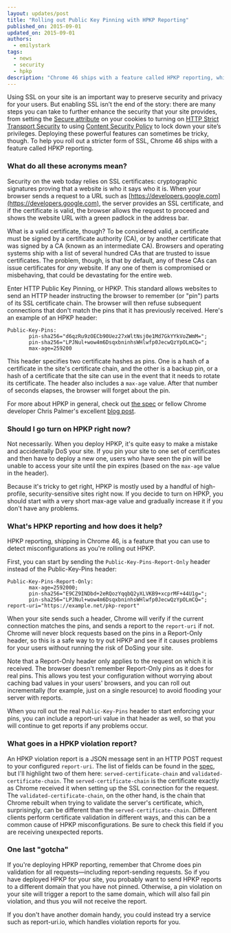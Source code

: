 ```yaml
---
layout: updates/post
title: "Rolling out Public Key Pinning with HPKP Reporting"
published_on: 2015-09-01
updated_on: 2015-09-01
authors:
  - emilystark
tags:
  - news
  - security
  - hpkp
description: "Chrome 46 ships with a feature called HPKP reporting, which can help you roll out a stricter form of SSL for your site."
---
```


Using SSL on your site is an important way to preserve security and privacy for your users. 
But enabling SSL isn’t the end of the story: there are many steps you can take to further
enhance the security that your site provides, from setting the [Secure attribute](https://www.owasp.org/index.php/SecureFlag) on your 
cookies to turning on [HTTP Strict Transport Security](https://en.wikipedia.org/wiki/HTTP_Strict_Transport_Security) to using [Content Security Policy](https://en.wikipedia.org/wiki/Content_Security_Policy) to 
lock down your site’s privileges. Deploying these powerful features can sometimes be 
tricky, though. To help you roll out a stricter form of SSL, Chrome 46 ships with a feature 
called HPKP reporting.

### What do all these acronyms mean?

Security on the web today relies on SSL certificates: cryptographic signatures 
proving that a website is who it says who it is. When your browser sends a 
request to a URL such as [https://developers.google.com](https://developers.google.com), the server 
provides an SSL certificate, and if the certificate is valid, the browser allows 
the request to proceed and shows the website URL with a green padlock in the 
address bar.

What is a valid certificate, though? To be considered valid, a certificate must 
be signed by a certificate authority (CA), or by another certificate that was 
signed by a CA (known as an intermediate CA). Browsers and operating systems 
ship with a list of several hundred CAs that are trusted to issue certificates. 
The problem, though, is that by default, any of these CAs can issue certificates 
for _any_ website. If any one of them is compromised or misbehaving, that could 
be devastating for the entire web.

Enter HTTP Public Key Pinning, or HPKP. This standard allows websites to send an 
HTTP header instructing the browser to remember (or "pin") parts of its SSL 
certificate chain. The browser will then refuse subsequent connections that 
don't match the pins that it has previously received. Here's an example of an 
HPKP header:

<pre><code>Public-Key-Pins:  
       pin-sha256="d6qzRu9zOECb90Uez27xWltNsj0e1Md7GkYYkVoZWmM=";  
       pin-sha256="LPJNul+wow4m6DsqxbninhsWHlwfp0JecwQzYpOLmCQ=";  
       max-age=259200
</code></pre>

This header specifies two certificate hashes as pins. One is a hash of a 
certificate in the site's certificate chain, and the other is a backup pin, or a 
hash of a certificate that the site can use in the event that it needs to rotate 
its certificate. The header also includes a `max-age` value. After that number of 
seconds elapses, the browser will forget about the pin.

For more about HPKP in general, check out [the spec](http://tools.ietf.org/html/rfc7469) 
or fellow Chrome developer Chris Palmer's excellent 
[blog post](https://noncombatant.org/2015/05/01/about-http-public-key-pinning/).

### Should I go turn on HPKP right now?

Not necessarily. When you deploy HPKP, it's quite easy to make a mistake and 
accidentally DoS your site. If you pin your site to one set of certificates and 
then have to deploy a new one, users who have seen the pin will be unable to 
access your site until the pin expires (based on the `max-age` value in the 
header).

Because it's tricky to get right, HPKP is mostly used by a handful of 
high-profile, security-sensitive sites right now. If you decide to turn on HPKP, 
you should start with a very short max-age value and gradually increase it if 
you don't have any problems.

### What's HPKP reporting and how does it help?

HPKP reporting, shipping in Chrome 46, is a feature that you can use to detect 
misconfigurations as you're rolling out HPKP.

First, you can start by sending the `Public-Key-Pins-Report-Only` header instead 
of the Public-Key-Pins header:

<pre><code>Public-Key-Pins-Report-Only: 
       max-age=2592000;  
       pin-sha256="E9CZ9INDbd+2eRQozYqqbQ2yXLVKB9+xcprMF+44U1g=";  
       pin-sha256="LPJNul+wow4m6DsqxbninhsWHlwfp0JecwQzYpOLmCQ=";  
report-uri="https://example.net/pkp-report"
</code></pre>

When your site sends such a header, Chrome will verify if the current connection 
matches the pins, and sends a report to the `report-uri` if not. Chrome will never 
block requests based on the pins in a Report-Only header, so this is a safe way 
to try out HPKP and see if it causes problems for your users without running the 
risk of DoSing your site.

Note that a Report-Only header only applies to the request on which it is 
received. The browser doesn't remember Report-Only pins as it does for real 
pins. This allows you test your configuration without worrying about caching bad 
values in your users' browsers, and you can roll out incrementally (for example, 
just on a single resource) to avoid flooding your server with reports.

When you roll out the real `Public-Key-Pins` header to start enforcing your pins, 
you can include a report-uri value in that header as well, so that you will 
continue to get reports if any problems occur.

### What goes in a HPKP violation report?

An HPKP violation report is a JSON message sent in an HTTP POST request to your 
configured `report-uri`. The list of fields can be found in the 
[spec](http://tools.ietf.org/html/rfc7469#section-3), but I'll highlight two of 
them here: `served-certificate-chain` and `validated-certificate-chain`. The 
`served-certificate-chain` is the certificate exactly as Chrome received it when 
setting up the SSL connection for the request. The `validated-certificate-chain`, 
on the other hand, is the chain that Chrome rebuilt when trying to validate the 
server's certificate, which, surprisingly, can be different than the 
`served-certificate-chain`. Different clients perform certificate validation in 
different ways, and this can be a common cause of HPKP misconfigurations. Be 
sure to check this field if you are receiving unexpected reports.

### One last "gotcha"

If you're deploying HPKP reporting, remember that Chrome does pin validation for 
all requests—including report-sending requests. So if you have deployed HPKP 
for your site, you probably want to send HPKP reports to a different domain that 
you have not pinned. Otherwise, a pin violation on your site will trigger a 
report to the same domain, which will also fail pin violation, and thus you will 
not receive the report.

If you don't have another domain handy, you could instead try a service such as 
report-uri.io, which handles violation reports for you.
